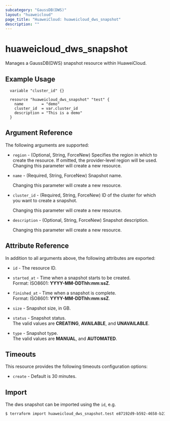 ```yaml
---
subcategory: "GaussDB(DWS)"
layout: "huaweicloud"
page_title: "HuaweiCloud: huaweicloud_dws_snapshot"
description: ""
---
```


# huaweicloud_dws_snapshot

Manages a GaussDB(DWS) snapshot resource within HuaweiCloud.  

## Example Usage

```hcl
  variable "cluster_id" {}
  
  resource "huaweicloud_dws_snapshot" "test" {
    name        = "demo"
    cluster_id  = var.cluster_id
    description = "This is a demo"
  }
```

## Argument Reference

The following arguments are supported:

* `region` - (Optional, String, ForceNew) Specifies the region in which to create the resource.
  If omitted, the provider-level region will be used. Changing this parameter will create a new resource.

* `name` - (Required, String, ForceNew) Snapshot name.

  Changing this parameter will create a new resource.

* `cluster_id` - (Required, String, ForceNew) ID of the cluster for which you want to create a snapshot.

  Changing this parameter will create a new resource.

* `description` - (Optional, String, ForceNew) Snapshot description.

  Changing this parameter will create a new resource.

## Attribute Reference

In addition to all arguments above, the following attributes are exported:

* `id` - The resource ID.

* `started_at` - Time when a snapshot starts to be created.  
  Format: ISO8601: **YYYY-MM-DDThh:mm:ssZ**.

* `finished_at` - Time when a snapshot is complete.  
  Format: ISO8601: **YYYY-MM-DDThh:mm:ssZ**.

* `size` - Snapshot size, in GB.

* `status` - Snapshot status.  
  The valid values are **CREATING**, **AVAILABLE**, and **UNAVAILABLE**.

* `type` - Snapshot type.  
  The valid values are **MANUAL**, and **AUTOMATED**.

## Timeouts

This resource provides the following timeouts configuration options:

* `create` - Default is 30 minutes.

## Import

The dws snapshot can be imported using the `id`, e.g.

```bash
$ terraform import huaweicloud_dws_snapshot.test e87192d9-b592-4658-b23f-bdc0bb69ec2c
```

